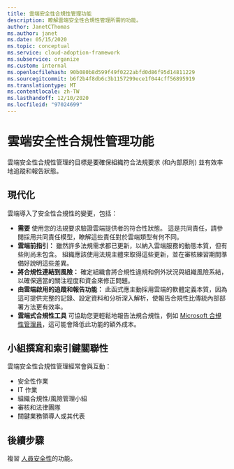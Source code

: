 ```yaml
---
title: 雲端安全性合規性管理功能
description: 瞭解雲端安全性合規性管理所需的功能。
author: JanetCThomas
ms.author: janet
ms.date: 05/15/2020
ms.topic: conceptual
ms.service: cloud-adoption-framework
ms.subservice: organize
ms.custom: internal
ms.openlocfilehash: 90b080b8d599f49f0222abfd0d86f95d14811229
ms.sourcegitcommit: b6f2b4f8db6c3b1157299ece1f044cff56895919
ms.translationtype: MT
ms.contentlocale: zh-TW
ms.lasthandoff: 12/10/2020
ms.locfileid: "97024699"
---
```

# <a name="cloud-security-compliance-management-functions"></a>雲端安全性合規性管理功能

雲端安全性合規性管理的目標是要確保組織符合法規要求 (和內部原則) 並有效率地追蹤和報告狀態。

## <a name="modernization"></a>現代化

雲端導入了安全性合規性的變更，包括：

- **需要** 使用您的法規要求驗證雲端提供者的符合性狀態。 這是共同責任，請參閱採用共同責任模型，瞭解這些責任對於雲端類型有何不同。
- **雲端前指引：** 雖然許多法規需求都已更新，以納入雲端服務的動態本質，但有些則尚未包含。 組織應該使用法規主體來取得這些更新，並在審核練習期間準備好說明這些差異。
- **將合規性連結到風險：** 確定組織會將合規性違規和例外狀況與組織風險系結，以確保適當的關注程度和資金來修正問題。
- **由雲端啟用的追蹤和報告功能：** 此函式應主動採用雲端的軟體定義本質，因為這可提供完整的記錄、設定資料和分析深入解析，使報告合規性比傳統內部部署方法更有效率。
- **雲端式合規性工具** 可協助您更輕鬆地報告法規合規性，例如 [Microsoft 合規性管理員](/microsoft-365/compliance/compliance-manager-overview)，這可能會降低此功能的額外成本。

## <a name="team-composition-and-key-relationships"></a>小組撰寫和索引鍵關聯性

雲端安全性合規性管理經常會與互動：

- 安全性作業
- IT 作業
- 組織合規性/風險管理小組
- 審核和法律團隊
- 關鍵業務領導人或其代表

## <a name="next-steps"></a>後續步驟

複習 [人員安全性](./cloud-security-people.md)的功能。
